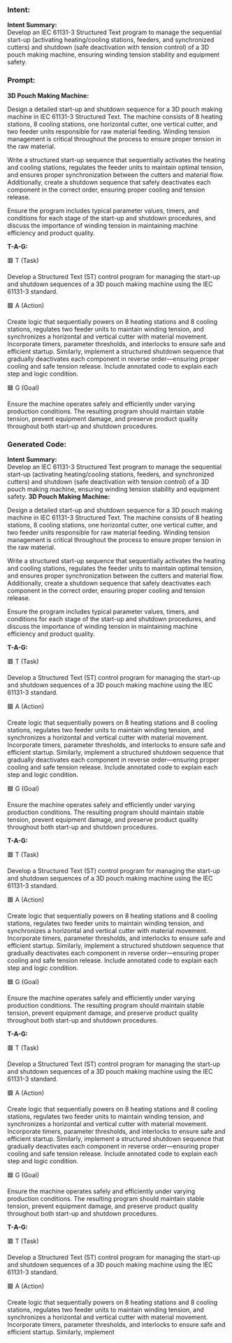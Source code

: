 ### Intent:
**Intent Summary:**  
Develop an IEC 61131-3 Structured Text program to manage the sequential start-up (activating heating/cooling stations, feeders, and synchronized cutters) and shutdown (safe deactivation with tension control) of a 3D pouch making machine, ensuring winding tension stability and equipment safety.

### Prompt:
**3D Pouch Making Machine:**

Design a detailed start-up and shutdown sequence for a 3D pouch making machine in IEC 61131-3 Structured Text. The machine consists of 8 heating stations, 8 cooling stations, one horizontal cutter, one vertical cutter, and two feeder units responsible for raw material feeding. Winding tension management is critical throughout the process to ensure proper tension in the raw material.

Write a structured start-up sequence that sequentially activates the heating and cooling stations, regulates the feeder units to maintain optimal tension, and ensures proper synchronization between the cutters and material flow. Additionally, create a shutdown sequence that safely deactivates each component in the correct order, ensuring proper cooling and tension release.

Ensure the program includes typical parameter values, timers, and conditions for each stage of the start-up and shutdown procedures, and discuss the importance of winding tension in maintaining machine efficiency and product quality.

**T-A-G:**

🟥 T (Task)

Develop a Structured Text (ST) control program for managing the start-up and shutdown sequences of a 3D pouch making machine using the IEC 61131-3 standard.

🟩 A (Action)

Create logic that sequentially powers on 8 heating stations and 8 cooling stations, regulates two feeder units to maintain winding tension, and synchronizes a horizontal and vertical cutter with material movement. Incorporate timers, parameter thresholds, and interlocks to ensure safe and efficient startup. Similarly, implement a structured shutdown sequence that gradually deactivates each component in reverse order—ensuring proper cooling and safe tension release. Include annotated code to explain each step and logic condition.

🟦 G (Goal)

Ensure the machine operates safely and efficiently under varying production conditions. The resulting program should maintain stable tension, prevent equipment damage, and preserve product quality throughout both start-up and shutdown procedures.

### Generated Code:
**Intent Summary:**  
Develop an IEC 61131-3 Structured Text program to manage the sequential start-up (activating heating/cooling stations, feeders, and synchronized cutters) and shutdown (safe deactivation with tension control) of a 3D pouch making machine, ensuring winding tension stability and equipment safety.
**3D Pouch Making Machine:**

Design a detailed start-up and shutdown sequence for a 3D pouch making machine in IEC 61131-3 Structured Text. The machine consists of 8 heating stations, 8 cooling stations, one horizontal cutter, one vertical cutter, and two feeder units responsible for raw material feeding. Winding tension management is critical throughout the process to ensure proper tension in the raw material.

Write a structured start-up sequence that sequentially activates the heating and cooling stations, regulates the feeder units to maintain optimal tension, and ensures proper synchronization between the cutters and material flow. Additionally, create a shutdown sequence that safely deactivates each component in the correct order, ensuring proper cooling and tension release.

Ensure the program includes typical parameter values, timers, and conditions for each stage of the start-up and shutdown procedures, and discuss the importance of winding tension in maintaining machine efficiency and product quality.

**T-A-G:**

🟥 T (Task)

Develop a Structured Text (ST) control program for managing the start-up and shutdown sequences of a 3D pouch making machine using the IEC 61131-3 standard.

🟩 A (Action)

Create logic that sequentially powers on 8 heating stations and 8 cooling stations, regulates two feeder units to maintain winding tension, and synchronizes a horizontal and vertical cutter with material movement. Incorporate timers, parameter thresholds, and interlocks to ensure safe and efficient startup. Similarly, implement a structured shutdown sequence that gradually deactivates each component in reverse order—ensuring proper cooling and safe tension release. Include annotated code to explain each step and logic condition.

🟦 G (Goal)

Ensure the machine operates safely and efficiently under varying production conditions. The resulting program should maintain stable tension, prevent equipment damage, and preserve product quality throughout both start-up and shutdown procedures.

**T-A-G:**

🟥 T (Task)

Develop a Structured Text (ST) control program for managing the start-up and shutdown sequences of a 3D pouch making machine using the IEC 61131-3 standard.

🟩 A (Action)

Create logic that sequentially powers on 8 heating stations and 8 cooling stations, regulates two feeder units to maintain winding tension, and synchronizes a horizontal and vertical cutter with material movement. Incorporate timers, parameter thresholds, and interlocks to ensure safe and efficient startup. Similarly, implement a structured shutdown sequence that gradually deactivates each component in reverse order—ensuring proper cooling and safe tension release. Include annotated code to explain each step and logic condition.

🟦 G (Goal)

Ensure the machine operates safely and efficiently under varying production conditions. The resulting program should maintain stable tension, prevent equipment damage, and preserve product quality throughout both start-up and shutdown procedures.

**T-A-G:**

🟥 T (Task)

Develop a Structured Text (ST) control program for managing the start-up and shutdown sequences of a 3D pouch making machine using the IEC 61131-3 standard.

🟩 A (Action)

Create logic that sequentially powers on 8 heating stations and 8 cooling stations, regulates two feeder units to maintain winding tension, and synchronizes a horizontal and vertical cutter with material movement. Incorporate timers, parameter thresholds, and interlocks to ensure safe and efficient startup. Similarly, implement a structured shutdown sequence that gradually deactivates each component in reverse order—ensuring proper cooling and safe tension release. Include annotated code to explain each step and logic condition.

🟦 G (Goal)

Ensure the machine operates safely and efficiently under varying production conditions. The resulting program should maintain stable tension, prevent equipment damage, and preserve product quality throughout both start-up and shutdown procedures.

**T-A-G:**

🟥 T (Task)

Develop a Structured Text (ST) control program for managing the start-up and shutdown sequences of a 3D pouch making machine using the IEC 61131-3 standard.

🟩 A (Action)

Create logic that sequentially powers on 8 heating stations and 8 cooling stations, regulates two feeder units to maintain winding tension, and synchronizes a horizontal and vertical cutter with material movement. Incorporate timers, parameter thresholds, and interlocks to ensure safe and efficient startup. Similarly, implement
